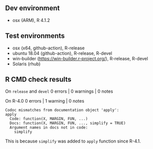 ## Dev environment 
* osx (ARM), R 4.1.2

## Test environments
* osx (x64, github-action), R-release
* ubuntu 18.04 (github-action), R-release, R-devel
* win-builder (https://win-builder.r-project.org/), R-release, R-devel
* Solaris (rhub)

## R CMD check results

On `release` and `devel`
0 errors | 0 warnings | 0 notes

On R-4.0
0 errors | 1 warning | 0 notes

```
Codoc mismatches from documentation object 'apply':
apply
  Code: function(X, MARGIN, FUN, ...)
  Docs: function(X, MARGIN, FUN, ..., simplify = TRUE)
  Argument names in docs not in code:
    simplify
```

This is because `simplify` was added to `apply` function since R-4.1.
